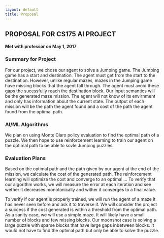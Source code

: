 ```yaml
---
layout: default
title: Proposal
---
```


## PROPOSAL FOR CS175 AI PROJECT
#### Met with professor on May 1, 2017


### Summary for Project

For our project, we chose our agent to solve a Jumping game. The Jumping game has a start and destination. The agent must get from the start to the destination. However, unlike regular mazes, mazes in the Jumping game have missing blocks that the agent fall through. The agent must avoid these gaps the sucessfully reach the destination block. Our input semantics will be the generated maze mission. The agent will not know of its envirnment and only has information about the current state. The output of each mission will be the path the agent found and a cost of the path the agent found from the optimal path. 
    
### AI/ML Algorithms

We plan on using Monte Claro policy evaluation to find the optimal path of a puzzle. We then hope to use reinforcement learning to train our agent on the optimal path to be able to sovle Jumping puzzles.
    
### Evaluation Plans

Based on the optimal path and the path given by our agent at the end of the mission, we calculate the cost of the generated path. The reinforcement learning will optimize the cost and converge to an optimal ... To verify that our algorithm works, we will measure the error at each iteration and see wether it decreases monotonically and wither it converges to a final value.

To verify if our agent is properly trained, we will run the agent of a maze it has never seen before and ask it to traverse it. We will consider the project a success if the cost generated is within a threshold from the optimal path. As a sanity case, we will use a simple maze. It will likely have a small number of blocks and few missing blocks. Our moonshot case is solving a large puzzle with sparse blocks that have large gaps inbetween blocks. It would not have to find the optimal path but only be able to solve the puzzle. 

